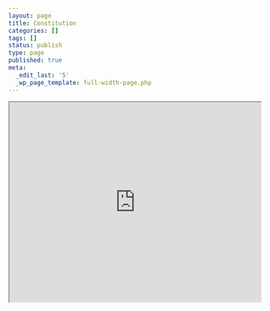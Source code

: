 ```yaml
---
layout: page
title: Constitution
categories: []
tags: []
status: publish
type: page
published: true
meta:
  _edit_last: '5'
  _wp_page_template: full-width-page.php
---
```

<iframe src="https://docs.google.com/document/pub?id=1iqhhIRBHfwzzXxmB8fj7c0H5PC-wl7rHk_Mnx7EcoDc&amp;embedded=true" width="100%" height="400px"></iframe>

